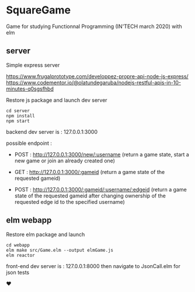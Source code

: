 # SquareGame
Game for studying Functionnal Programming (IN'TECH march 2020) with elm

## server
Simple express server

https://www.frugalprototype.com/developpez-propre-api-node-js-express/
https://www.codementor.io/@olatundegaruba/nodejs-restful-apis-in-10-minutes-q0sgsfhbd


Restore js package and launch dev server
```
cd server
npm install
npm start
```
backend dev server is : 127.0.0.1:3000

possible endpoint :

- POST : http://127.0.0.1:3000/new/:username
(return a game state, start a new game or join an already created one)

- GET : http://127.0.0.1:3000/:gameid
(return a game state of the requested gameid)

- POST : http://127.0.0.1:3000/:gameid/:username/:edgeid
(return a game state of the requested gameid after changing ownership of the requested edge id to the specified username)

## elm webapp

Restore elm package and launch
```
cd webapp
elm make src/Game.elm --output elmGame.js
elm reactor
```
front-end dev server is : 127.0.0.1:8000 then navigate to JsonCall.elm for json tests

❤️